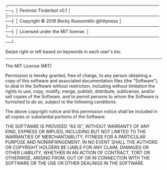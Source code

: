 ┌───────────────────────────────────────────────────┐
│ Feminist Tinderbot v0.1                           │
├───────────────────────────────────────────────────┤
│ Copyright © 2016 Becky Russoniello @httpness      │
├───────────────────────────────────────────────────┤
│ Licensed under the MIT license.                   │
└───────────────────────────────────────────────────┘

Swipe right or left based on keywords in each user's bio.

---

The MIT License (MIT)

Permission is hereby granted, free of charge, to any person obtaining a copy
of this software and associated documentation files (the "Software"), to deal
in the Software without restriction, including without limitation the rights
to use, copy, modify, merge, publish, distribute, sublicense, and/or sell
copies of the Software, and to permit persons to whom the Software is
furnished to do so, subject to the following conditions:

The above copyright notice and this permission notice shall be included in
all copies or substantial portions of the Software.

THE SOFTWARE IS PROVIDED "AS IS", WITHOUT WARRANTY OF ANY KIND, EXPRESS OR
IMPLIED, INCLUDING BUT NOT LIMITED TO THE WARRANTIES OF MERCHANTABILITY,
FITNESS FOR A PARTICULAR PURPOSE AND NONINFRINGEMENT. IN NO EVENT SHALL THE
AUTHORS OR COPYRIGHT HOLDERS BE LIABLE FOR ANY CLAIM, DAMAGES OR OTHER
LIABILITY, WHETHER IN AN ACTION OF CONTRACT, TORT OR OTHERWISE, ARISING FROM,
OUT OF OR IN CONNECTION WITH THE SOFTWARE OR THE USE OR OTHER DEALINGS IN
THE SOFTWARE.